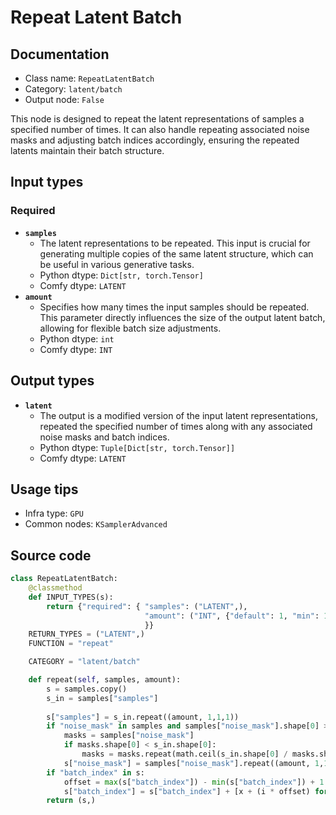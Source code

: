 # Repeat Latent Batch
## Documentation
- Class name: `RepeatLatentBatch`
- Category: `latent/batch`
- Output node: `False`

This node is designed to repeat the latent representations of samples a specified number of times. It can also handle repeating associated noise masks and adjusting batch indices accordingly, ensuring the repeated latents maintain their batch structure.
## Input types
### Required
- **`samples`**
    - The latent representations to be repeated. This input is crucial for generating multiple copies of the same latent structure, which can be useful in various generative tasks.
    - Python dtype: `Dict[str, torch.Tensor]`
    - Comfy dtype: `LATENT`
- **`amount`**
    - Specifies how many times the input samples should be repeated. This parameter directly influences the size of the output latent batch, allowing for flexible batch size adjustments.
    - Python dtype: `int`
    - Comfy dtype: `INT`
## Output types
- **`latent`**
    - The output is a modified version of the input latent representations, repeated the specified number of times along with any associated noise masks and batch indices.
    - Python dtype: `Tuple[Dict[str, torch.Tensor]]`
    - Comfy dtype: `LATENT`
## Usage tips
- Infra type: `GPU`
- Common nodes: `KSamplerAdvanced`


## Source code
```python
class RepeatLatentBatch:
    @classmethod
    def INPUT_TYPES(s):
        return {"required": { "samples": ("LATENT",),
                              "amount": ("INT", {"default": 1, "min": 1, "max": 64}),
                              }}
    RETURN_TYPES = ("LATENT",)
    FUNCTION = "repeat"

    CATEGORY = "latent/batch"

    def repeat(self, samples, amount):
        s = samples.copy()
        s_in = samples["samples"]
        
        s["samples"] = s_in.repeat((amount, 1,1,1))
        if "noise_mask" in samples and samples["noise_mask"].shape[0] > 1:
            masks = samples["noise_mask"]
            if masks.shape[0] < s_in.shape[0]:
                masks = masks.repeat(math.ceil(s_in.shape[0] / masks.shape[0]), 1, 1, 1)[:s_in.shape[0]]
            s["noise_mask"] = samples["noise_mask"].repeat((amount, 1,1,1))
        if "batch_index" in s:
            offset = max(s["batch_index"]) - min(s["batch_index"]) + 1
            s["batch_index"] = s["batch_index"] + [x + (i * offset) for i in range(1, amount) for x in s["batch_index"]]
        return (s,)

```
